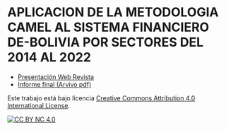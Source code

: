 # APLICACION DE LA METODOLOGIA CAMEL AL SISTEMA FINANCIERO DE-BOLIVIA POR SECTORES DEL 2014 AL 2022

- [Presentación Web Revista]([#](https://revistas.umss.edu.bo/index.php/busqueda/article/view/1076))
- [Informe final (Arvivo pdf)](https://doi.org/10.5281/zenodo.11159619)


Este trabajo está bajo licencia 
[Creative Commons Attribution 4.0 International License][cc-by-nc].

[![CC BY NC 4.0][cc-by-nc-image]][cc-by-nc]

[cc-by-nc]: https://creativecommons.org/licenses/by-nc/4.0/
[cc-by-nc-image]: https://mirrors.creativecommons.org/presskit/buttons/88x31/png/by-nc.png
